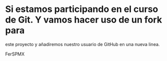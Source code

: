 # Si estamos participando en el curso de Git. Y vamos hacer uso de un fork para
este proyecto y añadiremos nuestro usuario de GitHub en una nueva linea.

FerSPMX